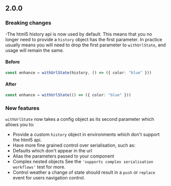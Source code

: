 ## 2.0.0

### Breaking changes
 
-The html5 history api is now used by default. This means that you no longer need to provide a `history` object has the first parameter.
In practice usually means you will need to drop the first parameter to `withUrlState`, and usage will remain the same.

#### Before

```typescript jsx
const enhance = withUrlState(history, () => ({ color: "blue" }))
```


#### After

```typescript jsx
const enhance = withUrlState(() => ({ color: "blue" }))
```


### New features

`withUrlState` now takes a config object as its second parameter which allows you to:

- Provide a custom `history` object in environments which don't support the html5 api.
- Have more fine grained control over serialisation, such as:
 - Defaults which don't appear in the url
 - Alias the parameters passed to your component
 - Complex nested objects
 See the `'supports complex serialisation workflows'` test for more.
- Control weather a change of state should result in a `push` or `replace` event for users navigation control.
